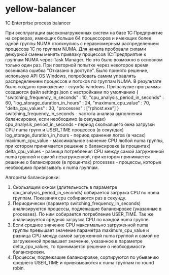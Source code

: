 # yellow-balancer
 1C:Enterprise process balancer
 
При эксплуатации высоконагруженных систем на базе 1С:Предприятие на серверах, имеющих больше 64 процессоров и имеющих более одной группы NUMA столкнулись с неравномерным распределением процессов 1С по группам NUMA. Для начала пробовали силами дежурной смены менять привязку процессов 1С:Предприятие к группам NUMA через Task Manager. Но это было возможно в основном только один раз. При повторной попытке через некоторое время возникала ошибка "Отказано в доступе". Было принято решение, использую API OS Windows, попробовать самим управлять распределением процессов и потоков по группам NUMA. В результате было создано приложение - служба windows.
При запуске программы создаются файл settings.json с настройками по умолчанию
{ 
  "switching_frequency_in_seconds" : 10,
  "cpu_analysis_period_in_seconds" : 60,
  "log_storage_duration_in_hours" : 24,
  "maximum_cpu_value" : 70,
  "delta_cpu_values" : 30,
  "processes" : ["rphost.exe"]
}
switching_frequency_in_seconds - частота анализа выполнения балансировки, если необходимо (в секундах)
cpu_analysis_period_in_seconds - период скользящего окна загрузки CPU numa групп и USER_TIME процессов (в секундах)
log_storage_duration_in_hours - период хранения логов (в часах)
maximum_cpu_value - максимальное значение CPU любой numa группы, при котором принимается решение о балансировке (в процентах)
delta_cpu_values - разница потребления CPU между самой загруженной numa группой и самой незагруженной, при котором принимается решение о балансировке (в процентах)
processes - процессы, которые необходимо привязывать к numa группам.

Алгоритм балансировки:
1. Скользящим окном (длительность в параметре cpu_analysis_period_in_seconds) собирается загрузка CPU по numa группам. Показания cpu собираются раз в секунду.
2. Периодически (параметр switching_frequency_in_seconds) анализируются процессы, подлежащие балансировке (указанные в processes). По ним собирается потребление USER_TIME. Так же анализируется средняя загрузка CPU по каждой numa группе.
3. Если среднее значение CPU максимально загруженной numa группы превышает значение параметра maximum_cpu_value и разница CPU между самой загруженной numa группой и самой не загруженной превышает значение, указанное в параметре delta_cpu_values, то принимается решение о необходимости балансировки.
4. Процессы, подлежащие балансировке, сортируются по убыванию среднего USER_TIME и привязываются к numa группам по round robin.
